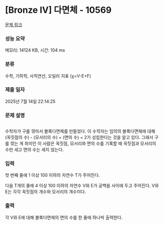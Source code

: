 # [Bronze IV] 다면체 - 10569 

[문제 링크](https://www.acmicpc.net/problem/10569) 

### 성능 요약

메모리: 14124 KB, 시간: 104 ms

### 분류

수학, 기하학, 사칙연산, 오일러 지표 (χ=V-E+F)

### 제출 일자

2025년 7월 14일 22:14:25

### 문제 설명

<p style="text-align:center"><img alt="" src="https://www.acmicpc.net/upload/images2/poly.png"></p>

<p>수학자가 구를 깎아서 볼록다면체를 만들었다. 이 수학자는 임의의 볼록다면체에 대해 (꼭짓점의 수) - (모서리의 수) + (면의 수) = 2가 성립한다는 것을 알고 있다. 그래서 구를 깎는 게 취미인 이 사람은 꼭짓점, 모서리와 면의 수를 기록할 때 꼭짓점과 모서리의 수만 세고 면의 수는 세지 않는다.</p>

### 입력 

 <p>첫 번째 줄에 1 이상 100 이하의 자연수 T가 주어진다.</p>

<p>다음 T개의 줄에 4 이상 100 이하의 자연수 V와 E가 공백을 사이에 두고 주어진다. V와 E는 각각 꼭짓점의 개수와 모서리의 개수이다.</p>

### 출력 

 <p>각 V와 E에 대해 볼록다면체의 면의 수를 한 줄에 하나씩 출력한다.</p>

